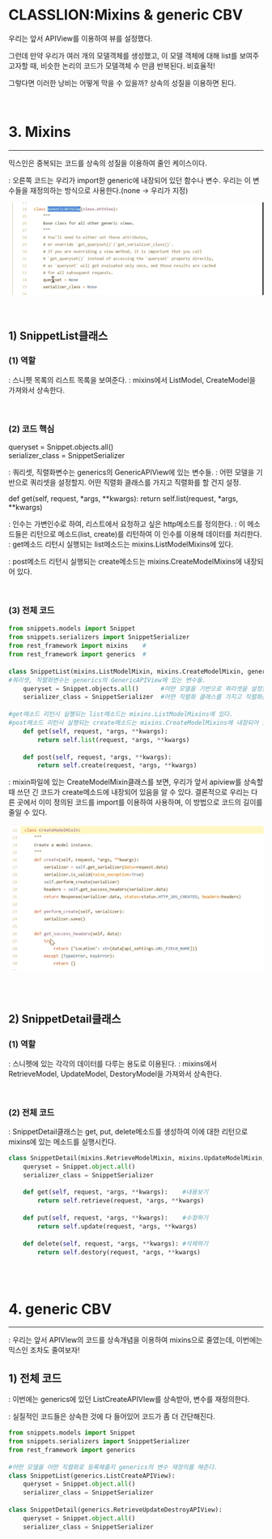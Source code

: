 # CLASSLION:Mixins & generic CBV

우리는 앞서 APIView를 이용하여 뷰를 설정했다.

그런데 만약 우리가 여러 개의 모델객체를 생성했고, 이 모델 객체에 대해 list를 보여주고자할 때, 비슷한 논리의 코드가 모델객체 수 만큼 반복된다. 비효율적!

그렇다면 이러한 낭비는 어떻게 막을 수 있을까? 상속의 성질을 이용하면 된다.

<br/>

# 3. Mixins

---

믹스인은 중복되는 코드를 상속의 성질을 이용하여 줄인 케이스이다.

: 오른쪽 코드는 우리가 import한 generic에 내장되어 있던 함수나 변수.  우리는 이 변수들을 재정의하는 방식으로 사용한다.(none → 우리가 지정)

![CLASSLION%20Mixins%20generic%20CBV%20f8b2f7c2548b4f1997b56f9829777e45/_2019-08-22__10.35.57.png](CLASSLION%20Mixins%20generic%20CBV%20f8b2f7c2548b4f1997b56f9829777e45/_2019-08-22__10.35.57.png)

<br/>

## 1) SnippetList클래스

### (1) 역할

: 스니펫 목록의 리스트 목록을 보여준다.
: mixins에서 ListModel, CreateModel을 가져와서 상속한다.

<br/>

### (2) 코드 핵심

queryset = Snippet.objects.all()     
serializer_class = SnippetSerializer 

: 쿼리셋, 직렬화변수는 generics의 GenericAPIView에 있는 변수들.
: 어떤 모델을 기반으로 쿼리셋을 설정할지. 어떤 직렬화 클래스를 가지고 직렬화를 할 건지 설정.    

def get(self, request, *args, **kwargs):
	return self.list(request, *args, **kwargs)

: 인수는 가변인수로 하여, 리스트에서 요청하고 싶은 http메소드를 정의한다.
: 이 메소드들은 리턴으로 메소드(list, create)를 리턴하여 이 인수를 이용해 데이터를 처리한다.
: get메소드 리턴시 실행되는 list메소드는 mixins.ListModelMixins에 있다.

: post메소드 리턴시 실행되는 create메소드는 mixins.CreateModelMixins에 내장되어 있다.

<br/>

### (3) 전체 코드

```python
from snippets.models import Snippet
from snippets.serializers import SnippetSerializer
from rest_framework import mixins    # 
from rest_framework import generics  #

class SnippetList(mixins.ListModelMixin, mixins.CreateModelMixin, generics.GenericAPIView):
#쿼리셋, 직렬화변수는 generics의 GenericAPIView에 있는 변수들.
	queryset = Snippet.objects.all()      #어떤 모델을 기반으로 쿼리셋을 설정할지.
	serializer_class = SnippetSerializer  #어떤 직렬화 클래스를 가지고 직렬화를 할 건지 설정.    

#get메소드 리턴시 실행되는 list메소드는 mixins.ListModelMixins에 있다.
#post메소드 리턴시 실행되는 create메소드는 mixins.CreateModelMixins에 내장되어 있다.
	def get(self, request, *args, **kwargs):
		return self.list(request, *args, **kwargs)
	
	def post(self, request, *args, **kwargs):
		return self.create(request, *args, **kwargs)
```

: mixin파일에 있는 CreateModelMixin클래스를 보면, 우리가 앞서 apiview를 상속할 때 쓰던 긴 코드가 create메소드에 내장되어 있음을 알 수 있다. 결론적으로 우리는 다른 곳에서 이미 정의된 코드를 import를 이용하여 사용하며, 이 방법으로 코드의 길이를 줄일 수 있다.

![CLASSLION%20Mixins%20generic%20CBV%20f8b2f7c2548b4f1997b56f9829777e45/_2019-08-22__10.47.56.png](CLASSLION%20Mixins%20generic%20CBV%20f8b2f7c2548b4f1997b56f9829777e45/_2019-08-22__10.47.56.png)

<br/>
<br/>

## 2) SnippetDetail클래스

### (1) 역할

: 스니펫에 있는 각각의 데이터를 다루는 용도로 이용된다. 
: mixins에서 RetrieveModel, UpdateModel, DestoryModel을 가져와서 상속한다.

<br/>

### (2) 전체 코드

: SnippetDetail클래스는 get, put, delete메소드를 생성하여 이에 대한 리턴으로 mixins에 있는 메소드를 실행시킨다.

```python
class SnippetDetail(mixins.RetrieveModelMixin, mixins.UpdateModelMixin, mixins.DestroyModelMixin, generic.GenericAPIView):
	queryset = Snippet.object.all()
	serializer_class = SnippetSerializer

	def get(self, request, *args, **kwargs):    #내용보기
		return self.retrieve(request, *args, **kwargs)

	def put(self, request, *args, **kwargs):    #수정하기
		return self.update(request, *args, **kwargs)

	def delete(self, request, *args, **kwargs): #삭제하기
		return self.destory(request, *args, **kwargs)
```

<br/><br/>

# 4. generic CBV

---

: 우리는 앞서 APIVIew의 코드를 상속개념을 이용하여 mixins으로 줄였는데, 이번에는 믹스인 조차도 줄여보자!

## 1) 전체 코드

: 이번에는 generics에 있던 ListCreateAPIVIew를 상속받아, 변수를 재정의한다.

: 실질적인 코드들은 상속한 것에 다 들어있어 코드가 좀 더 간단해진다.

```python
from snippets.models import Snippet
from snippets.serializers import SnippetSerializer
from rest_framework import generics

#어떤 모델을 어떤 직렬화로 등록해줄지 generics의 변수 재정의를 해준다.
class SnippetList(generics.ListCreateAPIView):
	queryset = Snippet.object.all()
	serializer_class = SnippetSerializer

class SnippetDetail(generics.RetrieveUpdateDestroyAPIView):
	queryset = Snippet.object.all()
	serializer_class = SnippetSerializer

```
